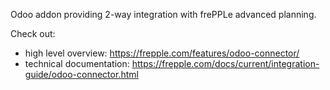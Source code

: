 Odoo addon providing 2-way integration with frePPLe advanced planning.

Check out:

- high level overview: https://frepple.com/features/odoo-connector/
- technical documentation: https://frepple.com/docs/current/integration-guide/odoo-connector.html


